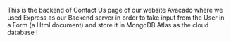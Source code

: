 This is the backend of Contact Us page of our website Avacado 
where we used Express as our Backend server 
in order to take input from the User in a Form (a Html document) and 
store it in MongoDB Atlas as the cloud database !
